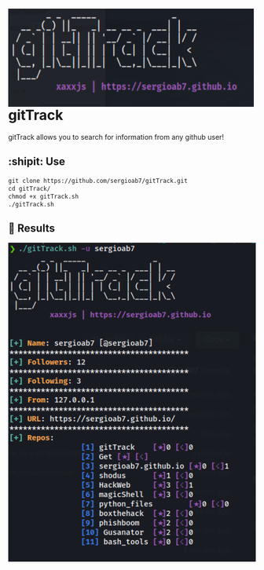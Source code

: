 <img src="images/gitTrack_princ.png"
    alt="HackWeb"
    width="500"
    height="200"
    style="float: left; margin-right:10px;" />
</p>


<h1>gitTrack</h1>

gitTrack allows you to search for information from any github user!

## :shipit: Use

```
git clone https://github.com/sergioab7/gitTrack.git
cd gitTrack/
chmod +x gitTrack.sh
./gitTrack.sh
```
## :small_orange_diamond: Results

<p align="center">
<img src="images/resultados.png"
    alt="Network"
    width="650px"
    height="650px"
    style="float: left; margin-right:10px;" />
</p>




